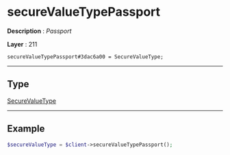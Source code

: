 # secureValueTypePassport

**Description** : *Passport*

**Layer** : 211

```tl
secureValueTypePassport#3dac6a00 = SecureValueType;
```

---

## Type

[SecureValueType](type/SecureValueType)

---

## Example

```php
$secureValueType = $client->secureValueTypePassport();
```